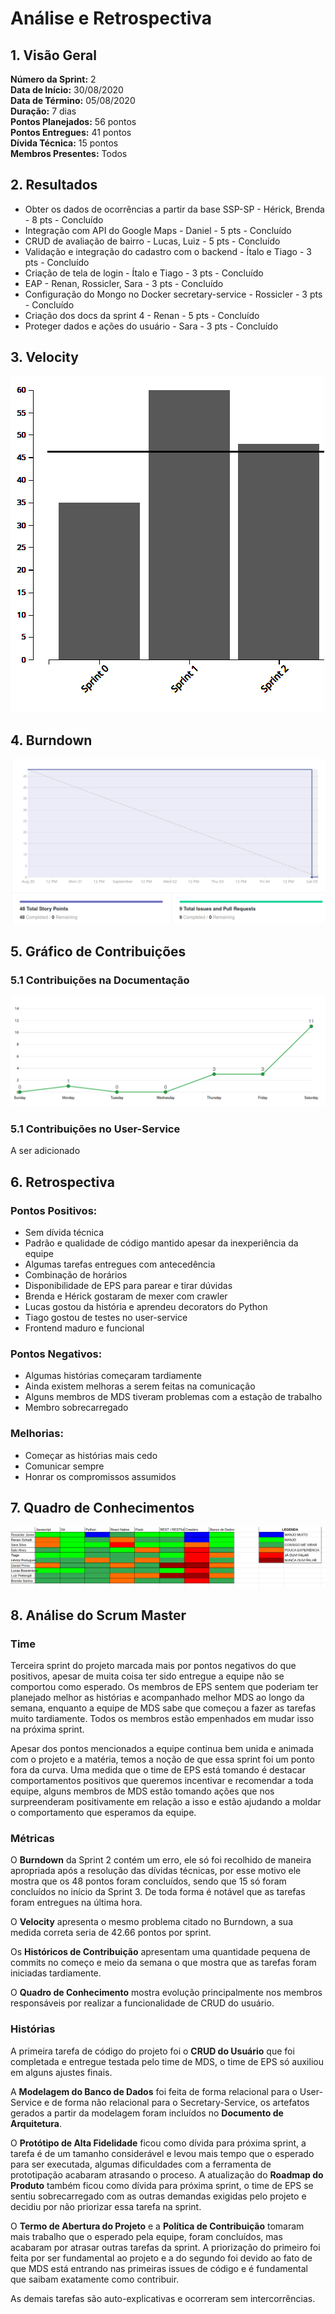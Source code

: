 # Análise e Retrospectiva

## 1. Visão Geral
**Número da Sprint:** 2  
**Data de Início:** 30/08/2020  
**Data de Término:** 05/08/2020  
**Duração:** 7 dias  
**Pontos Planejados:** 56 pontos  
**Pontos Entregues:** 41 pontos  
**Dívida Técnica:** 15 pontos  
**Membros Presentes:** Todos

## 2. Resultados
* Obter os dados de ocorrências a partir da base SSP-SP - Hérick, Brenda - 8 pts - Concluído
* Integração com API do Google Maps - Daniel - 5 pts - Concluído
* CRUD de avaliação de bairro - Lucas, Luiz - 5 pts - Concluído
* Validação e integração do cadastro com o backend - Ítalo e Tiago - 3 pts - Concluído
* Criação de tela de login - Ítalo e Tiago - 3 pts - Concluído
* EAP - Renan, Rossicler, Sara - 3 pts - Concluído
* Configuração do Mongo no Docker secretary-service - Rossicler - 3 pts - Concluído
* Criação dos docs da sprint 4 - Renan - 5 pts - Concluído
* Proteger dados e ações do usuário - Sara - 3 pts - Concluído

## 3. Velocity
![Velocity Sprint 2](../../images/sprints/sprint-2/Velocity-Sprint2.png "Velocity Sprint 2")

## 4. Burndown
![Burndown Sprint 2](../../images/sprints/sprint-2/Burndown-Sprint2.png "Burndown Sprint 2")


## 5. Gráfico de Contribuições

### 5.1 Contribuições na Documentação
![Histórico de Contribuição Sprint 2](../../images/sprints/sprint-2/ContributionHistory.png "Histórico de Contribuição Sprint 2")

### 5.1 Contribuições no User-Service
A ser adicionado 

## 6. Retrospectiva
### Pontos Positivos:
* Sem dívida técnica
* Padrão e qualidade de código mantido apesar da inexperiência da equipe
* Algumas tarefas entregues com antecedência
* Combinação de horários
* Disponibilidade de EPS para parear e tirar dúvidas
* Brenda e Hérick gostaram de mexer com crawler
* Lucas gostou da história e aprendeu decorators do Python
* Tiago gostou de testes no user-service
* Frontend maduro e funcional

### Pontos Negativos:
* Algumas histórias começaram tardiamente
* Ainda existem melhoras a serem feitas na comunicação
* Alguns membros de MDS tiveram problemas com a estação de trabalho
* Membro sobrecarregado 

### Melhorias:
* Começar as histórias mais cedo
* Comunicar sempre
* Honrar os compromissos assumidos

## 7. Quadro de Conhecimentos
![Quadro de Conhecimentos Sprint 2](../../images/sprints/sprint-2/KnowledgeBoard.png "Quadro de Conhecimentos Sprint 2")

## 8. Análise do Scrum Master
### Time
Terceira sprint do projeto marcada mais por pontos negativos do que positivos, apesar de muita coisa ter sido entregue a equipe não se comportou como esperado. Os membros de EPS sentem que poderiam ter planejado melhor as histórias e acompanhado melhor MDS ao longo da semana, enquanto a equipe de MDS sabe que começou a fazer as tarefas muito tardiamente. Todos os membros estão empenhados em mudar isso na próxima sprint.

Apesar dos pontos mencionados a equipe continua bem unida e animada com o projeto e a matéria, temos a noção de que essa sprint foi um ponto fora da curva. Uma medida que o time de EPS está tomando é destacar comportamentos positivos que queremos incentivar e recomendar a toda equipe, alguns membros de MDS estão tomando ações que nos surpreenderam positivamente em relação a isso e estão ajudando a moldar o comportamento que esperamos da equipe. 

### Métricas
O **Burndown** da Sprint 2 contém um erro, ele só foi recolhido de maneira apropriada após a resolução das dívidas técnicas, por esse motivo ele mostra que os 48 pontos foram concluídos, sendo que 15 só foram concluídos no início da Sprint 3. De toda forma é notável que as tarefas foram entregues na última hora.

O **Velocity** apresenta o mesmo problema citado no Burndown, a sua medida correta seria de 42.66 pontos por sprint.

Os **Históricos de Contribuição** apresentam uma quantidade pequena de commits no começo e meio da semana o que mostra que as tarefas foram iniciadas tardiamente.

O **Quadro de Conhecimento** mostra evolução principalmente nos membros responsáveis por realizar a funcionalidade de CRUD do usuário.

### Histórias
A primeira tarefa de código do projeto foi o **CRUD do Usuário** que foi completada e entregue testada pelo time de MDS, o time de EPS só auxiliou em alguns ajustes finais.

A **Modelagem do Banco de Dados** foi feita de forma relacional para o User-Service e de forma não relacional para o Secretary-Service, os artefatos gerados a partir da modelagem foram incluídos no **Documento de Arquitetura**.

O **Protótipo de Alta Fidelidade** ficou como dívida para próxima sprint, a tarefa é de um tamanho considerável e levou mais tempo que o esperado para ser executada, algumas dificuldades com a ferramenta de prototipação acabaram atrasando o proceso. A atualização do **Roadmap do Produto** também ficou como dívida para próxima sprint, o time de EPS se sentiu sobrecarregado com as outras demandas exigidas pelo projeto e decidiu por não priorizar essa tarefa na sprint.

O **Termo de Abertura do Projeto** e a **Política de Contribuição** tomaram mais trabalho que o esperado pela equipe, foram concluídos, mas acabaram por atrasar outras tarefas da sprint. A priorização do primeiro foi feita por ser fundamental ao projeto e a do segundo foi devido ao fato de que MDS está entrando nas primeiras issues de código e é fundamental que saibam exatamente como contribuir.

As demais tarefas são auto-explicativas e ocorreram sem intercorrências.